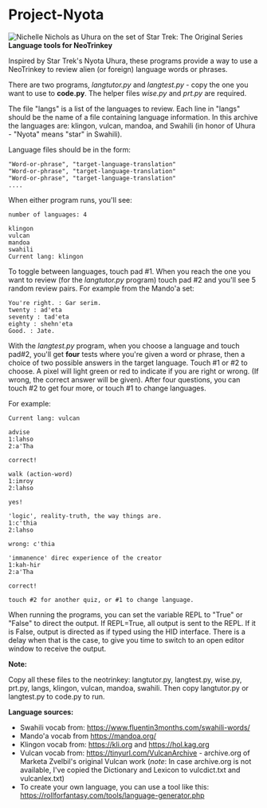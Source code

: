 # Project-Nyota

![Nichelle Nichols as Uhura on the set of Star Trek: The Original Series](https://upload.wikimedia.org/wikipedia/commons/thumb/b/b7/Nichelle_Nichols%2C_NASA_Recruiter_-_GPN-2004-00017.jpg/220px-Nichelle_Nichols%2C_NASA_Recruiter_-_GPN-2004-00017.jpg)
**Language tools for NeoTrinkey**

Inspired by Star Trek's Nyota Uhura, these programs provide a way to use a NeoTrinkey to review alien (or foreign) language words or phrases.

There are two programs, *langtutor.py* and *langtest.py* - copy the one you want to use to **code.py**. The helper files *wise.py* and *prt.py* are required.

The file "langs" is a list of the languages to review. Each line in "langs" should be the name of a file containing language information. In this archive the languages are: klingon, vulcan, mandoa, and Swahili (in honor of Uhura - "Nyota" means "star" in Swahili).

Language files should be in the form:

```
"Word-or-phrase", "target-language-translation"
"Word-or-phrase", "target-language-translation"
"Word-or-phrase", "target-language-translation"
....
```

When either program runs, you'll see:

```
number of languages: 4

klingon
vulcan
mandoa
swahili
Current lang: klingon
```

To toggle between languages, touch pad #1. When you reach the one you want to review (for the *langtutor.py* program) touch pad #2 and you'll see 5 random review pairs. For example from the Mando'a set:

```
You're right. : Gar serim.
twenty : ad'eta
seventy : tad'eta
eighty : shehn'eta
Good. : Jate.
```

With the *langtest.py* program, when you choose a language and touch pad#2, you'll get **four** tests where you're given a word or phrase, then a choice of two possible answers in the target language. Touch #1 or #2 to choose. A pixel will light green or red to indicate if you are right or wrong. (If wrong, the correct answer will be given). After four questions, you can touch #2 to get four more, or touch #1 to change languages.

For example:
```
Current lang: vulcan

advise
1:lahso
2:a'Tha

correct!

walk (action-word)
1:imroy
2:lahso

yes!

'logic', reality-truth, the way things are.
1:c'thia
2:lahso

wrong: c'thia

'immanence' direc experience of the creator
1:kah-hir
2:a'Tha

correct!

touch #2 for another quiz, or #1 to change language.
```

When running the programs, you can set the variable REPL to "True" or "False" to direct the output. If REPL=True, all output is sent to the REPL. If it is False, output is directed as if typed using the HID interface. There is a delay when that is the case, to give you time to switch to an open editor window to receive the output.

**Note:**

Copy all these files to the neotrinkey: langtutor.py, langtest.py, wise.py, prt.py, langs, klingon, vulcan, mandoa, swahili. Then copy langtutor.py or langtest.py to code.py to run.

**Language sources:**

* Swahili vocab from: https://www.fluentin3months.com/swahili-words/
* Mando'a vocab from https://mandoa.org/
* Klingon vocab from: https://kli.org and https://hol.kag.org
* Vulcan vocab from: https://tinyurl.com/VulcanArchive - archive.org of Marketa Zvelbil's original Vulcan work (*note*: In case archive.org is not available, I've copied the Dictionary and Lexicon to vulcdict.txt and vulcanlex.txt)
* To create your own language, you can use a tool like this: https://rollforfantasy.com/tools/language-generator.php
